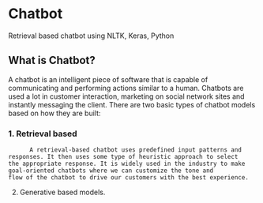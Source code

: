 # Chatbot
Retrieval based chatbot using NLTK, Keras, Python

## What is Chatbot?
A chatbot is an intelligent piece of software that is capable of communicating and performing actions similar to a human. Chatbots are used a lot in customer interaction, marketing on social network sites and instantly messaging the client. There are two basic types of chatbot models based on how they are built:
  ### 1. Retrieval based 
          A retrieval-based chatbot uses predefined input patterns and responses. It then uses some type of heuristic approach to select             the appropriate response. It is widely used in the industry to make goal-oriented chatbots where we can customize the tone and             flow of the chatbot to drive our customers with the best experience.
  2. Generative based models.
